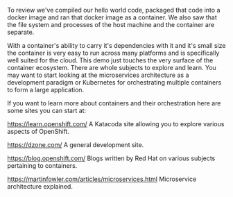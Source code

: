 To review we've compiled our hello world code, packaged that code into a docker image and ran that docker image as a container. We also saw that the file system and processes of the host machine and the container are separate.  

With a container's ability to carry it's dependencies with it and it's small size the container is very easy to run across many platforms and is specifically well suited for the cloud.  This demo just touches the very surface of the container ecosystem.  There are whole subjects to explore and learn.  You may want to start looking at the microservices architecture as a development paradigm or Kubernetes for orchestrating multiple containers to form a large application. 
 


If you want to learn more about containers and their orchestration here are some sites you can start at:

<https://learn.openshift.com/>  A Katacoda site allowing you to explore various aspects of OpenShift.

<https://dzone.com/>  A general development site.

<https://blog.openshift.com/>   Blogs written by Red Hat on various subjects pertaining to containers.

<https://martinfowler.com/articles/microservices.html> Microservice architecture explained.
